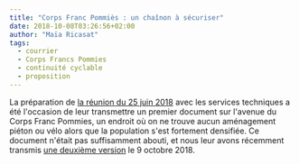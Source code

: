 ```yaml
---
title: "Corps Franc Pommiès : un chaînon à sécuriser"
date: 2018-10-08T03:26:56+02:00
author: "Maïa Ricasat"
tags:
  - courrier
  - Corps Francs Pommies
  - continuité cyclable
  - proposition
---
```


La préparation de [la réunion du 25 juin 2018] avec les services techniques a
été l'occasion de  leur transmettre un premier document sur l'avenue du Corps
Franc Pommies, un endroit où on ne trouve aucun aménagement piéton ou vélo
alors que la population s'est fortement densifiée. Ce document n'était pas 
suffisamment abouti, et nous leur avons récemment transmis [une deuxième 
version] le 9 octobre 2018.


[la réunion du 25 juin 2018]: /ca/2018/#information-et-consultation-de-pau-a-velo-par-les-services-techniques-municipaux
[une deuxième version]: pau-a-velo-corps-franc-pommies-oct2018.pdf
